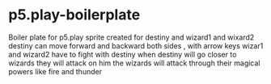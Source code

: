 # p5.play-boilerplate
Boiler plate for p5.play
sprite created for destiny and wizard1 and wixard2
destiny can move forward and backward both sides , with arrow keys 
wizar1 and wizard2 have to fight with destiny
when destiny will go closer to wizards they will attack on him 
the wizards will attack through their magical powers like fire and thunder


